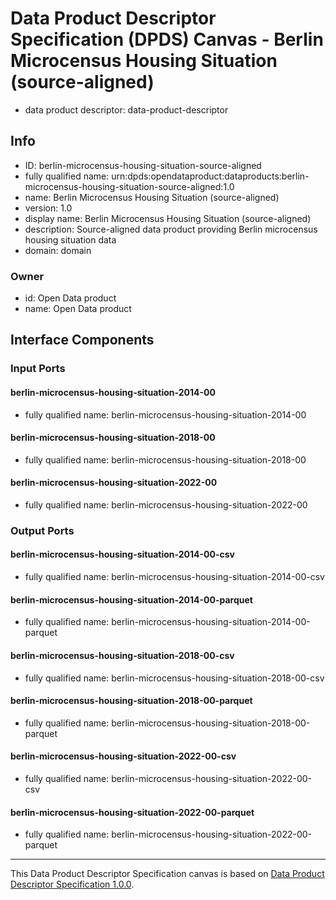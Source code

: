 
# Data Product Descriptor Specification (DPDS) Canvas - Berlin Microcensus Housing Situation (source-aligned)

* data product descriptor: data-product-descriptor

## Info

* ID: berlin-microcensus-housing-situation-source-aligned
* fully qualified name: urn:dpds:opendataproduct:dataproducts:berlin-microcensus-housing-situation-source-aligned:1.0
* name: Berlin Microcensus Housing Situation (source-aligned)
* version: 1.0
* display name: Berlin Microcensus Housing Situation (source-aligned)
* description: Source-aligned data product providing Berlin microcensus housing situation data
* domain: domain
### Owner

* id: Open Data product
* name: Open Data product

## Interface Components

### Input Ports
#### berlin-microcensus-housing-situation-2014-00
* fully qualified name: berlin-microcensus-housing-situation-2014-00
#### berlin-microcensus-housing-situation-2018-00
* fully qualified name: berlin-microcensus-housing-situation-2018-00
#### berlin-microcensus-housing-situation-2022-00
* fully qualified name: berlin-microcensus-housing-situation-2022-00

### Output Ports
#### berlin-microcensus-housing-situation-2014-00-csv
* fully qualified name: berlin-microcensus-housing-situation-2014-00-csv
#### berlin-microcensus-housing-situation-2014-00-parquet
* fully qualified name: berlin-microcensus-housing-situation-2014-00-parquet
#### berlin-microcensus-housing-situation-2018-00-csv
* fully qualified name: berlin-microcensus-housing-situation-2018-00-csv
#### berlin-microcensus-housing-situation-2018-00-parquet
* fully qualified name: berlin-microcensus-housing-situation-2018-00-parquet
#### berlin-microcensus-housing-situation-2022-00-csv
* fully qualified name: berlin-microcensus-housing-situation-2022-00-csv
#### berlin-microcensus-housing-situation-2022-00-parquet
* fully qualified name: berlin-microcensus-housing-situation-2022-00-parquet


---
This Data Product Descriptor Specification canvas is based on [Data Product Descriptor Specification 1.0.0](https://dpds.opendatamesh.org/specifications/dpds/1.0.0/).